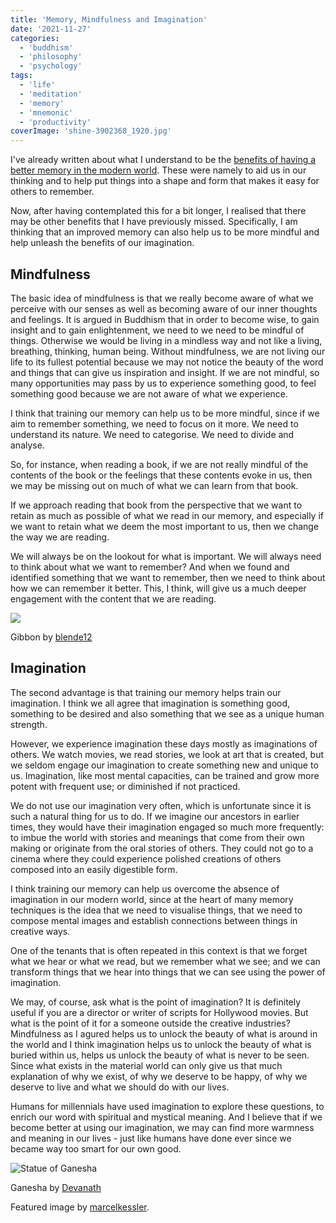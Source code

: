 ```yaml
---
title: 'Memory, Mindfulness and Imagination'
date: '2021-11-27'
categories:
  - 'buddhism'
  - 'philosophy'
  - 'psychology'
tags:
  - 'life'
  - 'meditation'
  - 'memory'
  - 'mnemonic'
  - 'productivity'
coverImage: 'shine-3902368_1920.jpg'
---
```


I've already written about what I understand to be the [benefits of having a better memory in the modern world](https://spearoflight.wordpress.com/2021/11/15/memory-system-part-1-ancient-techniques-and-modern-applications/). These were namely to aid us in our thinking and to help put things into a shape and form that makes it easy for others to remember.

Now, after having contemplated this for a bit longer, I realised that there may be other benefits that I have previously missed. Specifically, I am thinking that an improved memory can also help us to be more mindful and help unleash the benefits of our imagination.

## Mindfulness

The basic idea of mindfulness is that we really become aware of what we perceive with our senses as well as becoming aware of our inner thoughts and feelings. It is argued in Buddhism that in order to become wise, to gain insight and to gain enlightenment, we need to we need to be mindful of things. Otherwise we would be living in a mindless way and not like a living, breathing, thinking, human being. Without mindfulness, we are not living our life to its fullest potential because we may not notice the beauty of the word and things that can give us inspiration and insight. If we are not mindful, so many opportunities may pass by us to experience something good, to feel something good because we are not aware of what we experience.

I think that training our memory can help us to be more mindful, since if we aim to remember something, we need to focus on it more. We need to understand its nature. We need to categorise. We need to divide and analyse.

So, for instance, when reading a book, if we are not really mindful of the contents of the book or the feelings that these contents evoke in us, then we may be missing out on much of what we can learn from that book.

If we approach reading that book from the perspective that we want to retain as much as possible of what we read in our memory, and especially if we want to retain what we deem the most important to us, then we change the way we are reading.

We will always be on the lookout for what is important. We will always need to think about what we want to remember? And when we found and identified something that we want to remember, then we need to think about how we can remember it better. This, I think, will give us a much deeper engagement with the content that we are reading.

![](https://spearoflight.files.wordpress.com/2021/11/animal-1821737_1920.jpg?w=1024)

Gibbon by [blende12](https://pixabay.com/photos/animal-ape-gibbon-mammal-1821737/)

## Imagination

The second advantage is that training our memory helps train our imagination. I think we all agree that imagination is something good, something to be desired and also something that we see as a unique human strength.

However, we experience imagination these days mostly as imaginations of others. We watch movies, we read stories, we look at art that is created, but we seldom engage our imagination to create something new and unique to us. Imagination, like most mental capacities, can be trained and grow more potent with frequent use; or diminished if not practiced.

We do not use our imagination very often, which is unfortunate since it is such a natural thing for us to do. If we imagine our ancestors in earlier times, they would have their imagination engaged so much more frequently: to imbue the world with stories and meanings that come from their own making or originate from the oral stories of others. They could not go to a cinema where they could experience polished creations of others composed into an easily digestible form.

I think training our memory can help us overcome the absence of imagination in our modern world, since at the heart of many memory techniques is the idea that we need to visualise things, that we need to compose mental images and establish connections between things in creative ways.

One of the tenants that is often repeated in this context is that we forget what we hear or what we read, but we remember what we see; and we can transform things that we hear into things that we can see using the power of imagination.

We may, of course, ask what is the point of imagination? It is definitely useful if you are a director or writer of scripts for Hollywood movies. But what is the point of it for a someone outside the creative industries? Mindfulness as I agured helps us to unlock the beauty of what is around in the world and I think imagination helps us to unlock the beauty of what is buried within us, helps us unlock the beauty of what is never to be seen. Since what exists in the material world can only give us that much explanation of why we exist, of why we deserve to be happy, of why we deserve to live and what we should do with our lives.

Humans for millennials have used imagination to explore these questions, to enrich our word with spiritual and mystical meaning. And I believe that if we become better at using our imagination, we may can find more warmness and meaning in our lives - just like humans have done ever since we became way too smart for our own good.

![Statue of Ganesha](https://spearoflight.files.wordpress.com/2021/11/ganesha-1119223_1920.jpg?w=1024)

Ganesha by [Devanath](https://pixabay.com/photos/ganesha-god-travel-indian-hindu-1119223/)

Featured image by [marcelkessler](https://pixabay.com/photos/shine-sun-light-fog-forest-heaven-3902368/).
